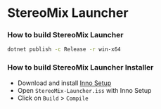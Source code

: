 # StereoMix Launcher

### How to build StereoMix Launcher
```bash
dotnet publish -c Release -r win-x64
```

### How to build StereoMix Launcher Installer
- Download and install [Inno Setup](http://www.jrsoftware.org/isdl.php)
- Open `StereoMix-Launcher.iss` with Inno Setup
- Click on `Build` > `Compile`